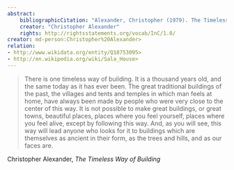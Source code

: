 ```yaml
---
abstract:
    bibliographicCitation: "Alexander, Christopher (1979). The Timeless Way of Building. Oxford University Press. ISBN 978-0-19-502402-9."
    creator: "Christopher Alexander"
    rights: http://rightsstatements.org/vocab/InC/1.0/
creator: md-person:Christopher%20Alexander>
relation:
- http://www.wikidata.org/entity/Q18753095>
- http://en.wikipedia.org/wiki/Sala_House>
---
```


> There is one timeless way of building. It is a thousand years old, and the same today as it has ever been. The great traditional buildings of the past, the villages and tents and temples in which man feels at home, have always been made by people who were very close to the center of this way. It is not possible to make great buildings, or great towns, beautiful places, places where you feel yourself, places where you feel alive, except by following this way. And, as you will see, this way will lead anyone who looks for it to buildings which are themselves as ancient in their form, as the trees and hills, and as our faces are.

Christopher Alexander, _The Timeless Way of Building_